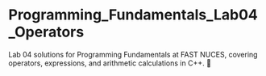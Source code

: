 # Programming_Fundamentals_Lab04_Operators
Lab 04 solutions for Programming Fundamentals at FAST NUCES, covering operators, expressions, and arithmetic calculations in C++. 🚀
